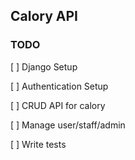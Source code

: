 ## Calory API

### TODO
[ ] Django Setup

[ ] Authentication Setup

[ ] CRUD API for calory

[ ] Manage user/staff/admin

[ ] Write tests
